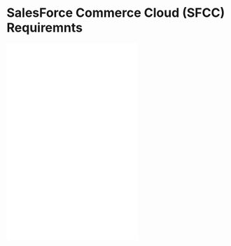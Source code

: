 # SalesForce Commerce Cloud (SFCC) Requiremnts

<embed src="/reusables/for-developers/_platform_ecommerce_all_fast_access_requirement.md" />

<embed src="/reusables/for-developers/_platform_sfcc_requirements.md" />

<embed src="/reusables/for-developers/_platform_attention_seller_onboarding_credentials_same_session_requirement.md" />
